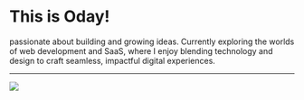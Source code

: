 # This is Oday! <br>
passionate about building and growing ideas. Currently exploring the worlds of web development and SaaS, where I enjoy blending technology and design to craft seamless, impactful digital experiences.

---
![](https://github-readme-stats.vercel.app/api/top-langs/?username=odaynoman&theme=dark&hide_border=false&include_all_commits=true&count_private=true&layout=compact)

